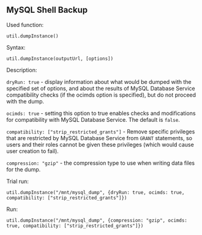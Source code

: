 ## MySQL Shell Backup

Used function:

`util.dumpInstance()`

Syntax:

`util.dumpInstance(outputUrl, [options])`

Description:

`dryRun: true` - display information about what would be dumped with the specified set of options, and about the results of MySQL Database Service compatibility checks (if the ocimds option is specified), but do not proceed with the dump.

`ocimds: true` - setting this option to true enables checks and modifications for compatibility with MySQL Database Service. The default is `false`.

`compatibility: ["strip_restricted_grants"]` - Remove specific privileges that are restricted by MySQL Database Service from `GRANT` statements, so users and their roles cannot be given these privileges (which would cause user creation to fail). 

`compression: "gzip"` - the compression type to use when writing data files for the dump. 

Trial run:
```
util.dumpInstance("/mnt/mysql_dump", {dryRun: true, ocimds: true, compatibility: ["strip_restricted_grants"]})
```
Run:
```
util.dumpInstance("/mnt/mysql_dump", {compression: "gzip", ocimds: true, compatibility: ["strip_restricted_grants"]})
```

